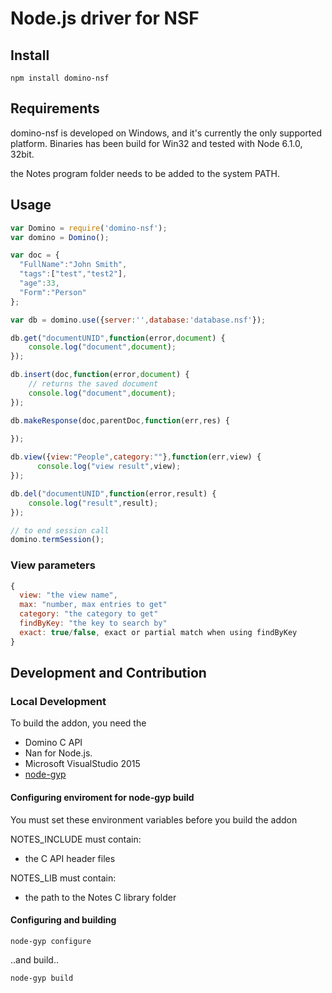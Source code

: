 # Node.js driver for NSF



## Install
    npm install domino-nsf

## Requirements
domino-nsf is developed on Windows, and it's currently the only supported platform. 
Binaries has been build for Win32 and tested with Node 6.1.0, 32bit.

the Notes program folder needs to be added to the system PATH.

## Usage

```js
var Domino = require('domino-nsf');
var domino = Domino();

var doc = {
  "FullName":"John Smith",
  "tags":["test","test2"],
  "age":33,
  "Form":"Person"
};

var db = domino.use({server:'',database:'database.nsf'});

db.get("documentUNID",function(error,document) {
	console.log("document",document);
});

db.insert(doc,function(error,document) {
	// returns the saved document
	console.log("document",document);
});

db.makeResponse(doc,parentDoc,function(err,res) {
	
});

db.view({view:"People",category:""},function(err,view) {
	  console.log("view result",view);
});

db.del("documentUNID",function(error,result) {
	console.log("result",result);
});

// to end session call
domino.termSession(); 
```
### View parameters
```js
{
  view: "the view name",
  max: "number, max entries to get"
  category: "the category to get"
  findByKey: "the key to search by"
  exact: true/false, exact or partial match when using findByKey
}
```
## Development and Contribution

### Local Development
To build the addon, you need the 
* Domino C API
* Nan for Node.js.
* Microsoft VisualStudio 2015
* [node-gyp](https://github.com/nodejs/node-gyp)

#### Configuring enviroment for node-gyp build
You must set these environment variables before you build the addon

NOTES_INCLUDE must contain: 
* the C API header files

NOTES_LIB must contain:
* the path to the Notes C library folder


#### Configuring and building
    node-gyp configure
..and build..  

    node-gyp build

